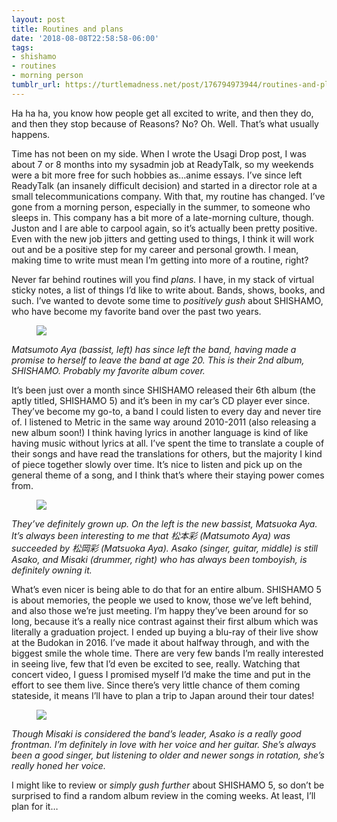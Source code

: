 ```yaml
---
layout: post
title: Routines and plans
date: '2018-08-08T22:58:58-06:00'
tags:
- shishamo
- routines
- morning person
tumblr_url: https://turtlemadness.net/post/176794973944/routines-and-plans
---
```

Ha ha ha, you know how people get all excited to write, and then they do, and then they stop because of Reasons? No? Oh. Well. That’s what usually happens.

Time has not been on my side. When I wrote the Usagi Drop post, I was about 7 or 8 months into my sysadmin job at ReadyTalk, so my weekends were a bit more free for such hobbies as…anime essays. I’ve since left ReadyTalk (an insanely difficult decision) and started in a director role at a small telecommunications company. With that, my routine has changed. I’ve gone from a morning person, especially in the summer, to someone who sleeps in. This company has a bit more of a late-morning culture, though. Juston and I are able to carpool again, so it’s actually been pretty positive. Even with the new job jitters and getting used to things, I think it will work out and be a positive step for my career and personal growth. I mean, making time to write must mean I’m getting into more of a routine, right?

Never far behind routines will you find _plans._&nbsp;I have, in my stack of virtual sticky notes, a list of things I’d like to write about. Bands, shows, books, and such. I’ve wanted to devote some time to _positively gush_&nbsp;about SHISHAMO, who have become my favorite band over the past two years.

<figure data-orig-width="1500" data-orig-height="1481" class="tmblr-full"><img src="https://66.media.tumblr.com/9883e8babe05ed859eb2920450c32d56/tumblr_inline_pd6fymSWEA1rkjoge_540.jpg" data-orig-width="1500" data-orig-height="1481"></figure>

_Matsumoto Aya (bassist, left) has since left the band, having made a promise to herself to leave the band at age 20. This is their 2nd album, SHISHAMO. Probably my favorite album cover._

It’s been just over a month since SHISHAMO released their 6th album (the aptly titled, SHISHAMO 5) and it’s been in my car’s CD player ever since. They’ve become my go-to, a band I could listen to every day and never tire of. I listened to Metric in the same way around 2010-2011 (also releasing a new album soon!) I think having lyrics in another language is kind of like having music without lyrics at all. I’ve spent the time to translate a couple of their songs and have read the translations for others, but the majority I kind of piece together slowly over time. It’s nice to listen and pick up on the general theme of a song, and I think that’s where their staying power comes from.

<figure data-orig-width="500" data-orig-height="493" class="tmblr-full"><img src="https://66.media.tumblr.com/e669bb39fbb15d72e543965ef856fd1a/tumblr_inline_pd6fur7xcL1rkjoge_540.jpg" data-orig-width="500" data-orig-height="493"></figure>

_They’ve definitely grown up. On the left is the new bassist, Matsuoka Aya. It’s always been interesting to me that 松本彩 (Matsumoto Aya) was succeeded by 松岡彩 (Matsuoka Aya). Asako (singer, guitar, middle) is still Asako, and Misaki (drummer, right) who has always been tomboyish, is definitely owning it._

What’s even nicer is being able to do that for an entire album. SHISHAMO 5 is about memories, the people we used to know, those we’ve left behind, and also those we’re just meeting. I’m happy they’ve been around for so long, because it’s a really nice contrast against their first album which was literally a graduation project. I ended up buying a blu-ray of their live show at the Budokan in 2016. I’ve made it about halfway through, and with the biggest smile the whole time. There are very few bands I’m really interested in seeing live, few that I’d even be excited to see, really. Watching that concert video, I guess I promised myself I’d make the time and put in the effort to see them live. Since there’s very little chance of them coming stateside, it means I’ll have to plan a trip to Japan around their tour dates!

<figure data-orig-width="1296" data-orig-height="864" class="tmblr-full"><img src="https://66.media.tumblr.com/a9d3a28acd23600b45a85751e1d6f0bb/tumblr_inline_pd6fonCIWr1rkjoge_540.jpg" data-orig-width="1296" data-orig-height="864"></figure>

_Though Misaki is considered the band’s leader, Asako is a really good frontman. I’m definitely in love with her voice and her guitar. She’s always been a good singer, but listening to older and newer songs in rotation, she’s really honed her voice._

I might like to review or _simply gush further_&nbsp;about SHISHAMO 5, so don’t be surprised to find a random album review in the coming weeks. At least, I’ll plan for it…

